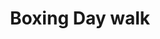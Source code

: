 ---
title: "Boxing Day walk"
description: "Our now traditional attempt to walk off a bit of Christmas dinner with a brisk walk on Boxing Day"
cover: "20171226_301.jpg"
--- 